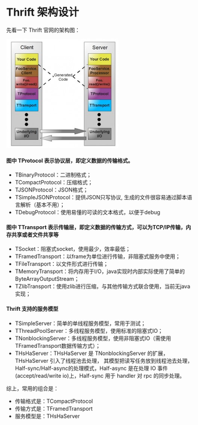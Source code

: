 # Thrift 架构设计

先看一下 Thrift 官网的架构图：

![thrift_architecture](./image/thrift_architecture.jpg)

#### 图中 TProtocol 表示协议层，即定义数据的传输格式。  

* TBinaryProtocol：二进制格式；
* TCompactProtocol：压缩格式；
* TJSONProtocol：JSON格式；
* TSimpleJSONProtocol：提供JSON只写协议, 生成的文件很容易通过脚本语言解析（基本不用）；
* TDebugProtocol：使用易懂的可读的文本格式，以便于debug

#### 图中 TTransport 表示传输层，即定义数据的传输方式，可以为TCP/IP传输，内存共享或者文件共享等

* TSocket：阻塞式socket，使用最少，效率最低；
* TFramedTransport：以frame为单位进行传输，非阻塞式服务中使用；
* TFileTransport：以文件形式进行传输；
* TMemoryTransport：将内存用于I/O，java实现时内部实际使用了简单的ByteArrayOutputStream；
* TZlibTransport：使用zlib进行压缩，与其他传输方式联合使用，当前无java实现；

#### Thrift 支持的服务模型

* TSimpleServer：简单的单线程服务模型，常用于测试；
* TThreadPoolServer：多线程服务模型，使用标准的阻塞式IO；
* TNonblockingServer：多线程服务模型，使用非阻塞式IO（需使用TFramedTransport数据传输方式）；
* THsHaServer：THsHaServer 是 TNonblockingServer 的扩展，THsHaServer 引入了线程池去处理，
其模型把读写任务放到线程池去处理，Half-sync/Half-async的处理模式，Half-async 是在处理 IO 
事件(accept/read/write io)上，Half-sync 用于 handler 对 rpc 的同步处理。

综上，常用的组合是：  
* 传输格式是：TCompactProtocol
* 传输方式是：TFramedTransport
* 服务模型是：THsHaServer
















